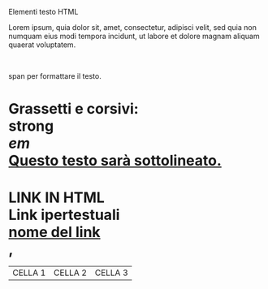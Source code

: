 Elementi testo HTML

<title>HTML_SHEET</title>

<!-- >
<h1> COMANDI HTML<br>
<h2> sottotitolo <br>
<h3> testo <br>
<h4> testo <br>
<br>

<!-- PARAGRAFO----------------------------------------- -->
<p>Lorem ipsum, quia dolor sit, amet, consectetur, adipisci velit,
sed quia non numquam eius modi tempora incidunt, ut labore et dolore
magnam aliquam quaerat voluptatem. </p> <br>

<span> span per formattare il testo. <br>

<!-- FORMATTAZIONE TESTO ---------------------------------->
<h1>Grassetti e corsivi: <br> 
<strong> strong </strong> <br>
<em> em </em> <br>
<span style="text-decoration: underline;">Questo testo sarà sottolineato.</span>

<!-- LINK ------------------------------------------------->
 <h1> <strong>LINK IN HTML <br>
 Link ipertestuali<br>
 <!--href per specificare la destinazione del link-->
 <a href = https://www.w3schools.com/html>nome del link</a><br>

<!-- IMMAGINI --------------------------------------------->
  
  <!-- TABELLE--------------------------------------------->
 <table>, 
  <tr> 
  <td> CELLA 1 </td>
  <td> CELLA 2 </td>
  <td> CELLA 3 </td>
</table>

<!--Usa rowspan e colspan per raggruppare o espandere celle.-->
  
